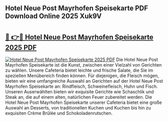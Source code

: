 ## Hotel Neue Post Mayrhofen Speisekarte PDF Download Online 2025 Xuk9V

# <h2><a href="http://gcahg1.nevu.top/?p=Hotel+Neue+Post+Mayrhofen+Speisekarte">🔗 👉🔴 Hotel Neue Post Mayrhofen Speisekarte 2025 PDF</a></h2>

[![Hotel Neue Post Mayrhofen Speisekarte 2025 PDF](https://i.imgur.com/dBaPXMq.png)](http://gcahg1.nevu.top/?p=Hotel+Neue+Post+Mayrhofen+Speisekarte)
Die Hotel Neue Post Mayrhofen Speisekarte ist die Kunst, zwischen einer Vielzahl von Gerichten zu wählen. Unsere Cafeteria bietet leichte und frische Salate, die Sie im speziellen Menübereich finden können. Für diejenigen, die Fleisch mögen, bieten wir eine umfangreiche Auswahl an Gerichten auf der Hotel Neue Post Mayrhofen Speisekarte an: Rindfleisch, Schweinefleisch, Huhn und Fisch. Unseren Auserwählten bieten wir exquisite Gerichte wie Schaschlik und Steak an, die auf einem alten, natürlichen Feuer zubereitet werden. Die Hotel Neue Post Mayrhofen Speisekarte unserer Cafeteria bietet eine große Auswahl an Desserts, von traditionellen Kuchen und Kuchen bis hin zu exquisiten Crème Brûlée und Schokoladenrutschen.
